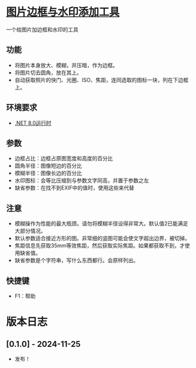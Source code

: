 # [图片边框与水印添加工具](https://github.com/GarthTB/FrameMark)

一个给图片加边框和水印的工具

## 功能

- 将图片本身放大、模糊，并压暗，作为边框。
- 将图片切去圆角，放在其上。
- 自动获取照片的快门、光圈、ISO、焦距，连同选取的图标一块，列在下边框上。

## 环境要求

- [.NET 8.0运行时](https://dotnet.microsoft.com/zh-cn/download/dotnet/8.0)

## 参数

- 边框占比：边框占原图宽度和高度的百分比
- 圆角半径：图像短边的百分比
- 模糊半径：图像长边的百分比
- 水印图标：会等比压缩到与参数文字同高，并置于参数之左
- 缺省参数：在找不到EXIF中的值时，使用这些来代替

## 注意

- 模糊操作为性能的最大瓶颈。请勿将模糊半径设得非常大。默认值2已能满足大部分情况。
- 默认参数适合接近方形的图。非常细的竖图可能会使文字超出边界，被切掉。
- 焦距信息先获取35mm等效焦距，然后获取实际焦距。如果都获取不到，才使用缺省值。
- 缺省参数是个字符串，写什么东西都行。会原样列出。

## 快捷键

- F1：帮助

# 版本日志

## [0.1.0] - 2024-11-25

- 发布！